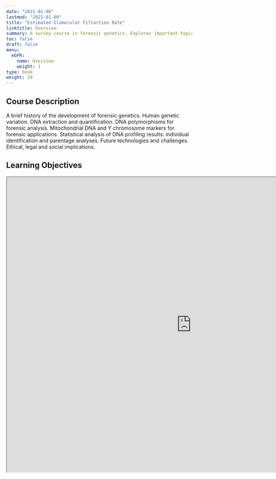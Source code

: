 ```yaml
---
date: "2021-01-08"
lastmod: "2021-01-09"
title: "Estimated Glomerular Filtartion Rate"
linktitle: Overview
summary: A survey course in forensic genetics. Explores important topics in the field through current use of DNA polymorphisms for forensic analysis. 
toc: false
draft: false
menu:
  eGFR:
    name: Overview
    weight: 1
type: book
weight: 20
---
```


## Course Description

A brief history of the development of forensic genetics. Human genetic variation. DNA extraction and quantification. DNA polymorphisms for forensic analysis. Mitochondrial DNA and Y chromosome markers for forensic applications. Statistical analysis of DNA profiling results: individual identification and parentage analyses. Future technologies and challenges. Ethical, legal and social implications.

## Learning Objectives

<iframe src="https://fdpapplications.shinyapps.io/eGFR/" width=1000 height=800"></iframe>



